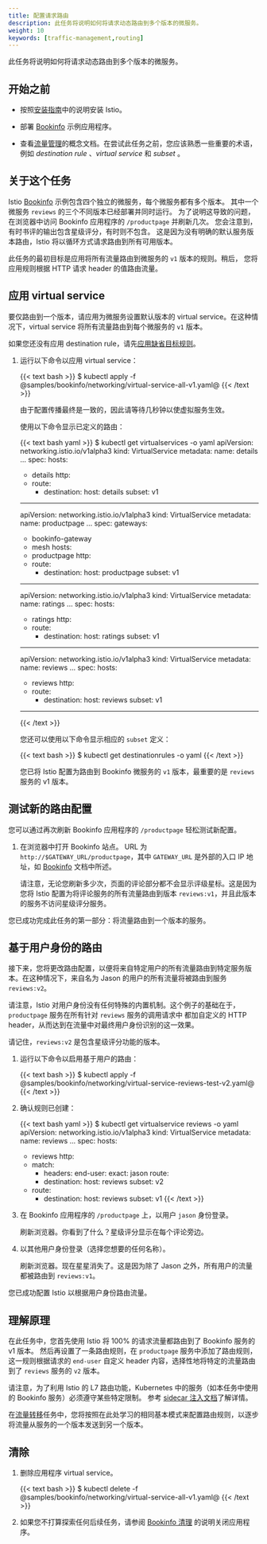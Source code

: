 ```yaml
---
title: 配置请求路由
description: 此任务将说明如何将请求动态路由到多个版本的微服务。
weight: 10
keywords: [traffic-management,routing]
---
```


此任务将说明如何将请求动态路由到多个版本的微服务。

## 开始之前

* 按照[安装指南](/zh/docs/setup/)中的说明安装 Istio。

* 部署 [Bookinfo](/zh/docs/examples/bookinfo/) 示例应用程序。

* 查看[流量管理](/zh/docs/concepts/traffic-management)的概念文档。在尝试此任务之前，您应该熟悉一些重要的术语，例如 *destination rule* 、*virtual service* 和 *subset* 。

## 关于这个任务

Istio [Bookinfo](/zh/docs/examples/bookinfo/) 示例包含四个独立的微服务，每个微服务都有多个版本。
其中一个微服务 `reviews` 的三个不同版本已经部署并同时运行。
为了说明这导致的问题，在浏览器中访问 Bookinfo 应用程序的 `/productpage` 并刷新几次。
您会注意到，有时书评的输出包含星级评分，有时则不包含。
这是因为没有明确的默认服务版本路由，Istio 将以循环方式请求路由到所有可用版本。

此任务的最初目标是应用将所有流量路由到微服务的 `v1` 版本的规则。稍后，
您将应用规则根据 HTTP 请求 header 的值路由流量。

## 应用 virtual service

要仅路由到一个版本，请应用为微服务设置默认版本的 virtual service。在这种情况下，virtual service 将所有流量路由到每个微服务的 `v1` 版本。

  如果您还没有应用 destination rule，请先[应用缺省目标规则](/zh/docs/examples/bookinfo/#应用缺省目标规则)。

1.  运行以下命令以应用 virtual service：

    {{< text bash >}}
    $ kubectl apply -f @samples/bookinfo/networking/virtual-service-all-v1.yaml@
    {{< /text >}}

    由于配置传播最终是一致的，因此请等待几秒钟以使虚拟服务生效。

    使用以下命令显示已定义的路由：

    {{< text bash yaml >}}
    $ kubectl get virtualservices -o yaml
    apiVersion: networking.istio.io/v1alpha3
    kind: VirtualService
    metadata:
      name: details
      ...
    spec:
      hosts:
      - details
      http:
      - route:
        - destination:
            host: details
            subset: v1
    ---
    apiVersion: networking.istio.io/v1alpha3
    kind: VirtualService
    metadata:
      name: productpage
      ...
    spec:
      gateways:
      - bookinfo-gateway
      - mesh
      hosts:
      - productpage
      http:
      - route:
        - destination:
            host: productpage
            subset: v1
    ---
    apiVersion: networking.istio.io/v1alpha3
    kind: VirtualService
    metadata:
      name: ratings
      ...
    spec:
      hosts:
      - ratings
      http:
      - route:
        - destination:
            host: ratings
            subset: v1
    ---
    apiVersion: networking.istio.io/v1alpha3
    kind: VirtualService
    metadata:
      name: reviews
      ...
    spec:
      hosts:
      - reviews
      http:
      - route:
        - destination:
            host: reviews
            subset: v1
    ---
    {{< /text >}}

    您还可以使用以下命令显示相应的 `subset` 定义：

    {{< text bash >}}
    $ kubectl get destinationrules -o yaml
    {{< /text >}}

    您已将 Istio 配置为路由到 Bookinfo 微服务的 `v1` 版本，最重要的是 `reviews` 服务的 v1 版本。

## 测试新的路由配置

您可以通过再次刷新 Bookinfo 应用程序的 `/productpage` 轻松测试新配置。

1.  在浏览器中打开 Bookinfo 站点。 URL 为 `http://$GATEWAY_URL/productpage`，其中 `GATEWAY_URL` 是外部的入口 IP 地址，如 [Bookinfo](/zh/docs/examples/bookinfo/#确定-ingress-的-ip-和端口) 文档中所述。

    请注意，无论您刷新多少次，页面的评论部分都不会显示评级星标。这是因为您将 Istio 配置为将评论服务的所有流量路由到版本 `reviews:v1`，并且此版本的服务不访问星级评分服务。

您已成功完成此任务的第一部分：将流量路由到一个版本的服务。

## 基于用户身份的路由

接下来，您将更改路由配置，以便将来自特定用户的所有流量路由到特定服务版本。在这种情况下，来自名为 Jason 的用户的所有流量将被路由到服务 `reviews:v2`。

请注意，Istio 对用户身份没有任何特殊的内置机制。这个例子的基础在于， `productpage` 服务在所有针对 `reviews` 服务的调用请求中 都加自定义的 HTTP header，从而达到在流量中对最终用户身份识别的这一效果。

请记住，`reviews:v2` 是包含星级评分功能的版本。

1. 运行以下命令以启用基于用户的路由：

    {{< text bash >}}
    $ kubectl apply -f @samples/bookinfo/networking/virtual-service-reviews-test-v2.yaml@
    {{< /text >}}

1. 确认规则已创建：

    {{< text bash yaml >}}
    $ kubectl get virtualservice reviews -o yaml
    apiVersion: networking.istio.io/v1alpha3
    kind: VirtualService
    metadata:
      name: reviews
      ...
    spec:
      hosts:
      - reviews
      http:
      - match:
        - headers:
            end-user:
              exact: jason
        route:
        - destination:
            host: reviews
            subset: v2
      - route:
        - destination:
            host: reviews
            subset: v1
    {{< /text >}}

1.  在 Bookinfo 应用程序的 `/productpage` 上，以用户 `jason` 身份登录。

    刷新浏览器。你看到了什么？星级评分显示在每个评论旁边。

1. 以其他用户身份登录（选择您想要的任何名称）。

    刷新浏览器。现在星星消失了。这是因为除了 Jason 之外，所有用户的流量都被路由到 `reviews:v1`。

您已成功配置 Istio 以根据用户身份路由流量。

## 理解原理

在此任务中，您首先使用 Istio 将 100% 的请求流量都路由到了 Bookinfo 服务的 v1 版本。
然后再设置了一条路由规则，在 `productpage` 服务中添加了路由规则，这一规则根据请求的 `end-user` 自定义 header 内容，选择性地将特定的流量路由到了 `reviews` 服务的 `v2` 版本。

请注意，为了利用 Istio 的 L7 路由功能，Kubernetes 中的服务（如本任务中使用的 Bookinfo 服务）必须遵守某些特定限制。
参考 [sidecar 注入文档](/docs/setup/kubernetes/prepare/requirements/)了解详情。

在[流量转移](/zh/docs/tasks/traffic-management/traffic-shifting)任务中，您将按照在此处学习的相同基本模式来配置路由规则，以逐步将流量从服务的一个版本发送到另一个版本。

## 清除

1. 删除应用程序 virtual service。

    {{< text bash >}}
    $ kubectl delete -f @samples/bookinfo/networking/virtual-service-all-v1.yaml@
    {{< /text >}}

1. 如果您不打算探索任何后续任务，请参阅 [Bookinfo 清理](/zh/docs/examples/bookinfo/#清理) 的说明关闭应用程序。

